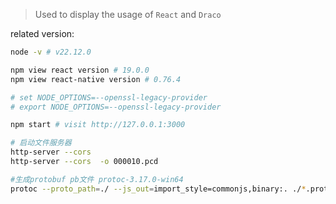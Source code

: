 > Used to display the usage of `React` and `Draco`

related version:
```bash
node -v # v22.12.0

npm view react version # 19.0.0
npm view react-native version # 0.76.4

# set NODE_OPTIONS=--openssl-legacy-provider
# export NODE_OPTIONS=--openssl-legacy-provider

npm start # visit http://127.0.0.1:3000

# 启动文件服务器
http-server --cors
http-server --cors  -o 000010.pcd

#生成protobuf pb文件 protoc-3.17.0-win64
protoc --proto_path=./ --js_out=import_style=commonjs,binary:. ./*.proto
```